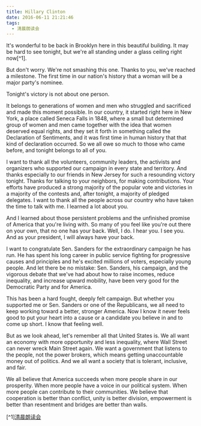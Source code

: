 ```yaml
---
title: Hillary Clinton
date: 2016-06-11 21:21:46
tags:
  - 清晨朗读会
---
```




It's wonderful to be back in Brooklyn here in this beautiful building. It may be hard to see tonight, but we're all standing under a glass ceiling right now[^1].

But don't worry. We're not smashing this one. Thanks to you, we've reached a milestone. The first time in our nation's history that a woman will be a major party's nominee.

<!-- more -->
Tonight's victory is not about one person.

It belongs to generations of women and men who struggled and sacrificed and made this moment possible. In our country, it started right here in New York, a place called Seneca Falls in 1848, where a small but determined group of women and men came together with the idea that women deserved equal rights, and they set it forth in something called the Declaration of Sentiments, and it was first time in human history that that kind of declaration occurred. So we all owe so much to those who came before, and tonight belongs to all of you.

I want to thank all the volunteers, community leaders, the activists and organizers who supported our campaign in every state and territory. And thanks especially to our friends in New Jersey for such a resounding victory tonight. Thanks for talking to your neighbors, for making contributions. Your efforts have produced a strong majority of the popular vote and victories in a majority of the contests and, after tonight, a majority of pledged delegates. I want to thank all the people across our country who have taken the time to talk with me. I learned a lot about you.

And I learned about those persistent problems and the unfinished promise of America that you're living with. So many of you feel like you're out there on your own, that no one has your back. Well, I do. I hear you. I see you. And as your president, I will always have your back.

I want to congratulate Sen. Sanders for the extraordinary campaign he has run. He has spent his long career in public service fighting for progressive causes and principles and he's excited millions of voters, especially young people. And let there be no mistake: Sen. Sanders, his campaign, and the vigorous debate that we've had about how to raise incomes, reduce inequality, and increase upward mobility, have been very good for the Democratic Party and for America.

This has been a hard fought, deeply felt campaign. But whether you supported me or Sen. Sanders or one of the Republicans, we all need to keep working toward a better, stronger America. Now I know it never feels good to put your heart into a cause or a candidate you believe in and to come up short. I know that feeling well.

But as we look ahead, let's remember all that United States is. We all want an economy with more opportunity and less inequality, where Wall Street can never wreck Main Street again. We want a government that listens to the people, not the power brokers, which means getting unaccountable money out of politics. And we all want a society that is tolerant, inclusive, and fair.

We all believe that America succeeds when more people share in our prosperity. When more people have a voice in our political system. When more people can contribute to their communities. We believe that cooperation is better than conflict, unity is better division, empowerment is better than resentment and bridges are better than walls.

[^1][清晨朗读会](https://mp.weixin.qq.com/s?__biz=MzI1NzIyNjU4Ng==&mid=2247483734&idx=1&sn=7b6105aa1ee4976fd16fa9f79634ee9a&scene=1&srcid=0701WQ7zkOsUfTpaIzZPJilA&key=77421cf58af4a653f117bcd74b2b0b0ec9fc739adc2a7bddac921ee1f7ee24e12c6a9931237846e730beeb01a8f25da4&ascene=0&uin=MTMzOTQ1ODU2MA%3D%3D&devicetype=iMac+MacBookPro11%2C2+OSX+OSX+10.11.5+build(15F34)&version=11020201&pass_ticket=JpMDsA87Kq8iq4HY%2FOuzK4P%2BqTAOjY2KZC29g2o579abtCXCDxqwF%2BCMOeJBwMsn)
